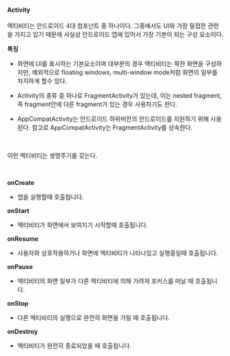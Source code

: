 #### Activity

엑티비티는 안드로이드 4대 컴포넌트 중 하나이다.
그중에서도 UI와 가장 밀접한 관련을 가지고 있기 때문에
사실상 안드로이드 앱에 있어서 가장 기본이 되는 구성 요소이다.
<br>

  **특징**
- 화면에 UI를 표시하는 기본요소이며 대부분의 경우 액티비티는 꽉찬 화면을 구성하지만,
   예외적으로 floating windows, multi-window mode처럼 화면의 일부를 차지하게 할수 있다.

- Activity의 종류 중 하나로 FragmentActivity가 있는데,
   이는 nested fragment,즉 fragment안에 다른 fragment가 있는 경우 사용하기도 한다.

- AppCompatActivity는 안드로이드 하위버전의 안드로이드를 지원하기 위해 사용된다.
  참고로 AppCompatActivity는 FragmentActivity를 상속한다.
<br>

이런 액티비티는 생명주기를 갖는다.

<br>

 **onCreate** 
 - 앱을 실행할때 호출됩니다.

 **onStart**       
 - 엑티비티가 화면에서 보여지기 시작할때 호출됩니다.

 **onResume**  
 -  사용자와 상호작용하거나 화면에 엑티비티가 나타나있고 실행중일때 호출됩니다.

 **onPause**      
  - 엑티비티의 화면 일부가 다른 엑티비티에 의해 가려져 포커스를 떠날 때 호출됩니다.

 **onStop**       
  -  다른 엑티비티의 실행으로 완전히 화면을 가릴 때 호출됩니다.

 **onDestroy**   
 -  엑티비티가 완전히 종료되었을 때 호출됩니다.